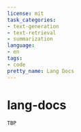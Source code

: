 ```yaml
---
license: mit
task_categories:
- text-generation
- text-retrieval
- summarization
language:
- en
tags:
- code
pretty_name: Lang Docs
---
```


# lang-docs

    TBP
